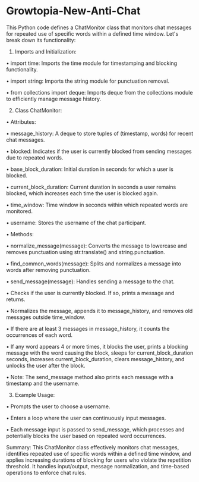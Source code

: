 # Growtopia-New-Anti-Chat

This Python code defines a ChatMonitor class that monitors chat messages for repeated use of specific words within a defined time window. Let's break down its functionality:

1. Imports and Initialization:

• import time: Imports the time module for timestamping and blocking functionality.

• import string: Imports the string module for punctuation removal.

• from collections import deque: Imports deque from the collections module to efficiently manage message history.

2. Class ChatMonitor:

• Attributes:

• message_history: A deque to store tuples of (timestamp, words) for recent chat messages.

• blocked: Indicates if the user is currently blocked from sending messages due to repeated words.

• base_block_duration: Initial duration in seconds for which a user is blocked.

• current_block_duration: Current duration in seconds a user remains blocked, which increases each time the user is blocked again.

• time_window: Time window in seconds within which repeated words are monitored.

• username: Stores the username of the chat participant.

• Methods:

• normalize_message(message): Converts the message to lowercase and removes punctuation using str.translate() and string.punctuation.

• find_common_words(message): Splits and normalizes a message into words after removing punctuation.

• send_message(message): Handles sending a message to the chat.

• Checks if the user is currently blocked. If so, prints a message and returns.

• Normalizes the message, appends it to message_history, and removes old messages outside time_window.

• If there are at least 3 messages in message_history, it counts the occurrences of each word.

• If any word appears 4 or more times, it blocks the user, prints a blocking message with the word causing the block, sleeps for current_block_duration seconds, increases current_block_duration, clears message_history, and unlocks the user after the block.

• Note: The send_message method also prints each message with a timestamp and the username.

3. Example Usage:

• Prompts the user to choose a username.

• Enters a loop where the user can continuously input messages.

• Each message input is passed to send_message, which processes and potentially blocks the user based on repeated word occurrences.

Summary: This ChatMonitor class effectively monitors chat messages, identifies repeated use of specific words within a defined time window, and applies increasing durations of blocking for users who violate the repetition threshold. It handles input/output, message normalization, and time-based operations to enforce chat rules.
